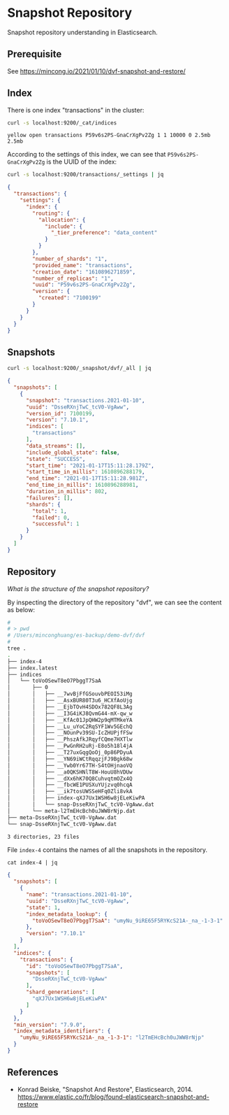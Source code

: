 # Snapshot Repository

Snapshot repository understanding in Elasticsearch.

## Prerequisite

See <https://mincong.io/2021/01/10/dvf-snapshot-and-restore/>

## Index

There is one index "transactions" in the cluster:

```sh
curl -s localhost:9200/_cat/indices
```

```
yellow open transactions P59v6s2PS-GnaCrXgPv2Zg 1 1 10000 0 2.5mb 2.5mb
```

According to the settings of this index, we can see that
`P59v6s2PS-GnaCrXgPv2Zg` is the UUID of the index:

```sh
curl -s localhost:9200/transactions/_settings | jq
```

```json
{
  "transactions": {
    "settings": {
      "index": {
        "routing": {
          "allocation": {
            "include": {
              "_tier_preference": "data_content"
            }
          }
        },
        "number_of_shards": "1",
        "provided_name": "transactions",
        "creation_date": "1610896271859",
        "number_of_replicas": "1",
        "uuid": "P59v6s2PS-GnaCrXgPv2Zg",
        "version": {
          "created": "7100199"
        }
      }
    }
  }
}
```

## Snapshots

```sh
curl -s localhost:9200/_snapshot/dvf/_all | jq
```

```json
{
  "snapshots": [
    {
      "snapshot": "transactions.2021-01-10",
      "uuid": "DsseRXnjTwC_tcV0-VgAww",
      "version_id": 7100199,
      "version": "7.10.1",
      "indices": [
        "transactions"
      ],
      "data_streams": [],
      "include_global_state": false,
      "state": "SUCCESS",
      "start_time": "2021-01-17T15:11:28.179Z",
      "start_time_in_millis": 1610896288179,
      "end_time": "2021-01-17T15:11:28.981Z",
      "end_time_in_millis": 1610896288981,
      "duration_in_millis": 802,
      "failures": [],
      "shards": {
        "total": 1,
        "failed": 0,
        "successful": 1
      }
    }
  ]
}
```

## Repository

_What is the structure of the snapshot repository?_

By inspecting the directory of the repository "dvf", we can see the content as
below:

```sh
#
# > pwd
# /Users/minconghuang/es-backup/demo-dvf/dvf
#
tree .
.
├── index-4
├── index.latest
├── indices
│   └── toVoOSewT8eO7PbggT7SaA
│       ├── 0
│       │   ├── __7wvBjFfGSouvbPEOI53iMg
│       │   ├── __AsxBUR80T3u6_HCXfAoUjg
│       │   ├── __EjbTOvH4SDOx782QF8L3Ag
│       │   ├── __I3G4iKJ8QvmG44-mX-qw_w
│       │   ├── __KfAc01JpQHW2p9qMTMkeYA
│       │   ├── __Lu_uYoC2RqSYF1Wv5GEchQ
│       │   ├── __NOunPv39SU-IcZHUPjfFSw
│       │   ├── __PhszAfkJRqyfCQme7HXTlw
│       │   ├── __PwGnRH2uRj-E8o5h18l4jA
│       │   ├── __T27uxGqgQoOj_0p86PDyuA
│       │   ├── __YN69iWCtRqqzjFJ9Bgk68w
│       │   ├── __Ywb0Yr67TH-S4tOHjnaoVQ
│       │   ├── __a0QKSHNlT8W-HouU8hVDUw
│       │   ├── __dXx6hK70Q8CuhvqtmOZx4Q
│       │   ├── __fbcWE1PUSXuYUjzvq0hcqA
│       │   ├── __ik7tosUWSSeHFq0Zli8vkA
│       │   ├── index-qXJ7Ux1WSH6w8jELeKiwPA
│       │   └── snap-DsseRXnjTwC_tcV0-VgAww.dat
│       └── meta-l2TmEHcBch0uJWW8rNjp.dat
├── meta-DsseRXnjTwC_tcV0-VgAww.dat
└── snap-DsseRXnjTwC_tcV0-VgAww.dat

3 directories, 23 files
```

File `index-4` contains the names of all the snapshots in the repository.

```
cat index-4 | jq
```

```json
{
  "snapshots": [
    {
      "name": "transactions.2021-01-10",
      "uuid": "DsseRXnjTwC_tcV0-VgAww",
      "state": 1,
      "index_metadata_lookup": {
        "toVoOSewT8eO7PbggT7SaA": "umyNu_9iRE65F5RYKcS21A-_na_-1-3-1"
      },
      "version": "7.10.1"
    }
  ],
  "indices": {
    "transactions": {
      "id": "toVoOSewT8eO7PbggT7SaA",
      "snapshots": [
        "DsseRXnjTwC_tcV0-VgAww"
      ],
      "shard_generations": [
        "qXJ7Ux1WSH6w8jELeKiwPA"
      ]
    }
  },
  "min_version": "7.9.0",
  "index_metadata_identifiers": {
    "umyNu_9iRE65F5RYKcS21A-_na_-1-3-1": "l2TmEHcBch0uJWW8rNjp"
  }
}
```

## References

- Konrad Beiske, "Snapshot And Restore", Elasticsearch, 2014.
  <https://www.elastic.co/fr/blog/found-elasticsearch-snapshot-and-restore>
